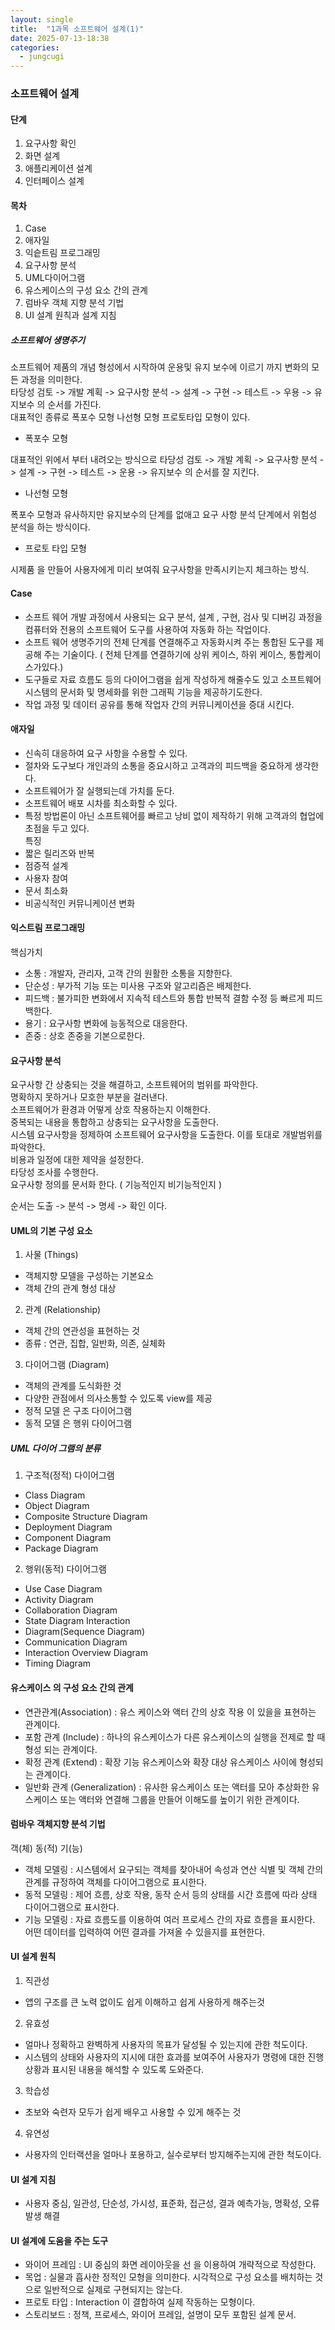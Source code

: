 ```yaml
---
layout: single
title:  "1과목 소프트웨어 설계(1)"
date: 2025-07-13-18:38 
categories:
  - jungcugi
---
```




### 소프트웨어 설계

#### 단계  
1. 요구사항 확인
2. 화면 설계
3. 애플리케이션 설계
4. 인터페이스 설계

#### 목차  
1. Case  
2. 애자일  
3. 익슽트림 프로그래밍  
4. 요구사항 분석  
5. UML다이어그램  
6. 유스케이스의 구성 요소 간의 관계  
7. 럼바우 객체 지향 분석 기법  
8. UI 설계 원칙과 설계 지침  

##### 소프트웨어 생명주기

소프트웨어 제품의 개념 형성에서 시작하여 운용및 유지 보수에 이르기 까지 변화의 모든 과정을 의미한다.  
타당성 검토 -> 개발 계획 -> 요구사항 분석 -> 설계 -> 구현 -> 테스트 -> 우용 -> 유지보수 의 순서를 가진다.  
대표적인 종류로 폭포수 모형 나선형 모형 프로토타입 모형이 있다.  

- 폭포수 모형  

대표적인 위에서 부터 내려오는 방식으로 타당성 검토 -> 개발 계획 -> 요구사항 분석 -> 설계 -> 구현 -> 테스트 -> 운용 -> 유지보수 의 순서를 잘 지킨다.    

- 나선형 모형  

폭포수 모형과 유사하지만 유지보수의 단계를 없애고 요구 사항 분석 단계에서 위험성 분석을 하는 방식이다.   

- 프로토 타입 모형  

시제품 을 만들어 사용자에게 미리 보여줘 요구사항을 만족시키는지 체크하는 방식.   

#### Case  

- 소프트 웨어 개발 과정에서 사용되는 요구 분석, 설계 , 구현, 검사 및 디버깅 과정을 컴퓨터와 전용의 소프트웨어 도구를 사용하여 자동화 하는 작업이다.  
- 소프트 웨어 생명주기의 전체 단계를 연결해주고 자동화시켜 주는 통합된 도구를 제공해 주는 기술이다. ( 전체 단계를 연결하기에 상위 케이스, 하위 케이스, 통합케이스가있다.)  
- 도구들로 자료 흐름도 등의 다이어그램을 쉽게 작성하게 해줄수도 있고 소프트웨어 시스템의 문서화 및 명세화를 위한 그래픽 기능을 제공하기도한다.   
- 작업 과정 및 데이터 공유를 통해 작업자 간의 커뮤니케이션을 증대 시킨다.  

#### 애자일  

- 신속히 대응하여 요구 사항을 수용할 수 있다.  
- 절차와 도구보다 개인과의 소통을 중요시하고 고객과의 피드백을 중요하게 생각한다.  
- 소프트웨어가 잘 실행되는데 가치를 둔다.  
- 소프트웨어 배포 시차를 최소화할 수 있다.  
- 특정 방법론이 아닌 소프트웨어를 빠르고 낭비 없이 제작하기 위해 고객과의 협업에 초점을 두고 있다.  
 특징  
 - 짧은 릴리즈와 반복  
 - 점증적 설계  
 - 사용자 참여  
 - 문서 최소화  
 - 비공식적인 커뮤니케이션 변화  

#### 익스트림 프로그래밍  

핵심가치  
 - 소통 : 개발자, 관리자, 고객 간의 원활한 소통을 지향한다.  
 - 단순성 : 부가적 기능 또는 미사용 구조와 알고리즘은 배제한다.  
 - 피드백 : 불가피한 변화에서 지속적 테스트와 통합 반복적 결함 수정 등 빠르게 피드백한다.  
 - 용기 : 요구사항 변화에 능동적으로 대응한다.  
 - 존중 : 상호 존중을 기본으로한다.    

#### 요구사항 분석   

요구사항 간 상충되는 것을 해결하고, 소프트웨어의 범위를 파악한다.  
명확하지 못하거나 모호한 부분을 걸러낸다.    
소프트웨어가 환경과 어떻게 상호 작용하는지 이해한다.  
중복되는 내용을 통합하고 상충되는 요구사항을 도출한다.  
시스템 요구사항을 정제하여 소프트웨어 요구사항을 도출한다. 이를 토대로 개발범위를 파악한다.  
비용과 일정에 대한 제약을 설정한다.  
타당성 조사를 수행한다.  
요구사항 정의를 문서화 한다. ( 기능적인지 비기능적인지 )  

순서는 도출 -> 분석 -> 명세 -> 확인 이다.  

#### UML의 기본 구성 요소  

1. 사물 (Things)  
 - 객체지향 모델을 구성하는 기본요소  
 - 객체 간의 관계 형성 대상  
2. 관계 (Relationship)  
 - 객체 간의 연관성을 표현하는 것  
 - 종류 : 연관, 집합, 일반화, 의존, 실체화  
3. 다이어그램 (Diagram)  
 - 객체의 관계를 도식화한 것  
 - 다양한 관점에서 의사소통할 수 있도록 view를 제공  
 - 정적 모델 은 구조 다이어그램  
 - 동적 모델 은 행위 다이어그램  

##### UML 다이어 그램의 분류  
1. 구조적(정적) 다이어그램  
 - Class Diagram  
 - Object Diagram  
 - Composite Structure Diagram  
 - Deployment Diagram  
 - Component Diagram  
 - Package Diagram  
2. 행위(동적) 다이어그램  
 - Use Case Diagram  
 - Activity Diagram  
 - Collaboration Diagram  
 - State Diagram Interaction  
 - Diagram(Sequence Diagram)  
 - Communication Diagram  
 - Interaction Overview Diagram  
 - Timing Diagram  

#### 유스케이스 의 구성 요소 간의 관계  

- 연관관계(Association) : 유스 케이스와 액터 간의 상호 작용 이 있을을 표현하는 관계이다.  
- 포함 관계 (Include) : 하나의 유스케이스가 다른 유스케이스의 실행을 전제로 할 때 형성 되는 관계이다.  
- 확정 관계 (Extend) : 확장 기능 유스케이스와 확장 대상 유스케이스 사이에 형성되는 관계이다.  
- 일반화 관계 (Generalization) : 유사한 유스케이스 또는 액터를 모아 추상화한 유스케이스 또는 액터와 연결해 그룹을 만들어 이해도를 높이기 위한 관계이다.  

#### 럼바우 객체지향 분석 기법  

객(체) 동(적) 기(능)  

- 객체 모델링 : 시스템에서 요구되는 객체를 찾아내어 속성과 연산 식별 및 객체 간의 관계를 규정하여 객체를 다이어그램으로 표시한다.  
- 동적 모델링 : 제어 흐름, 상호 작용, 동작 순서 등의 상태를 시간 흐름에 따라 상태 다이어그램으로 표시한다.  
- 기능 모델링 : 자료 흐름도를 이용하여 여러 프로세스 간의 자료 흐름을 표시한다. 어떤 데이터를 입력하여 어떤 결과를 가져올 수 있을지를 표현한다.     
   
#### UI 설계 원칙  

1. 직관성  
 - 앱의 구조를 큰 노력 없이도 쉽게 이해하고 쉽게 사용하게 해주는것  
2. 유효성  
 - 얼마나 정확하고 완벽하게 사용자의 목표가 달성될 수 있는지에 관한 척도이다.  
 - 시스템의 상태와 사용자의 지시에 대한 효과를 보여주어 사용자가 명령에 대한 진행 상황과 표시된 내용을 해석할 수 있도록 도와준다.  
3. 학습성  
 - 초보와 숙련자 모두가 쉽게 배우고 사용할 수 있게 해주는 것  
4. 유연성  
 - 사용자의 인터랙션을 얼마나 포용하고, 실수로부터 방지해주는지에 관한 척도이다.  

#### UI  설계 지침  

 - 사용자 중심, 일관성, 단순성, 가시성, 표준화, 접근성, 결과 예측가능, 명확성, 오류 발생 해결  

#### UI 설계에 도움을 주는 도구  

- 와이어 프레임 : UI 중심의 화면 레이아웃을 선 을 이용하여 개략적으로 작성한다.  
- 목업 : 실물과 흡사한 정적인 모형을 의미한다. 시각적으로 구성 요소를 배치하는 것으로 일반적으로 실제로 구현되지는 않는다.  
- 프로토 타입 : Interaction 이 결합하여 실제 작동하는 모형이다.  
- 스토리보드 : 정책, 프로세스, 와이어 프레임, 설명이 모두 포함된 설계 문서.    




 
